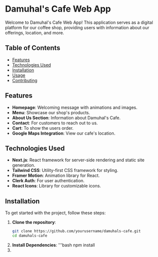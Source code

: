 # Damuhal's Cafe Web App

Welcome to Damuhal's Cafe Web App! This application serves as a digital platform for our coffee shop, providing users with information about our offerings, location, and more. 

## Table of Contents
- [Features](#features)
- [Technologies Used](#technologies-used)
- [Installation](#installation)
- [Usage](#usage)
- [Contributing](#contributing)


## Features
- **Homepage**: Welcoming message with animations and images.
- **Menu**: Showcase our shop's products.
- **About Us Section**: Information about Damuhal's Cafe.
- **Contact**: For customers to reach out to us.
- **Cart**: To show the users order.
- **Google Maps Integration**: View our cafe's location.

## Technologies Used
- **Next.js**: React framework for server-side rendering and static site generation.
- **Tailwind CSS**: Utility-first CSS framework for styling.
- **Framer Motion**: Animation library for React.
- **Clerk Auth**: For user authentication.
- **React Icons**: Library for customizable icons.

## Installation
To get started with the project, follow these steps:

1. **Clone the repository**:
   ```bash
   git clone https://github.com/yourusername/damuhals-cafe.git
   cd damuhals-cafe
2. **Install Dependencies**:
   '''bash
   npm install
3.
